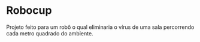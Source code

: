 # Robocup

Projeto feito para um robô o qual eliminaria o vírus de uma sala percorrendo cada metro quadrado do ambiente.
